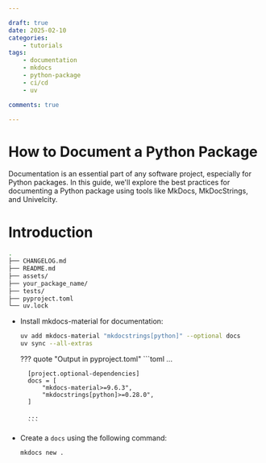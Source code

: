 ```yaml
---

draft: true
date: 2025-02-10 
categories:
    - tutorials
tags:
    - documentation
    - mkdocs
    - python-package
    - ci/cd
    - uv

comments: true

---
```


# How to Document a Python Package

Documentation is an essential part of any software project, especially for Python packages. In this guide, we'll explore the best practices for documenting a Python package using tools like MkDocs, MkDocStrings, and Univelcity.

<!-- more -->
# Introduction
```bash
.
├── CHANGELOG.md
├── README.md
├── assets/
├── your_package_name/
├── tests/
├── pyproject.toml
└── uv.lock
```

- Install mkdocs-material for documentation:
    ```bash
    uv add mkdocs-material "mkdocstrings[python]" --optional docs
    uv sync --all-extras
    ```

    ??? quote "Output in pyproject.toml"
        ```toml
        ...

        [project.optional-dependencies]
        docs = [
            "mkdocs-material>=9.6.3",
            "mkdocstrings[python]>=0.28.0",
        ]

        ...
        ```

- Create a `docs` using the following command:
    ```bash
    mkdocs new .
    ```